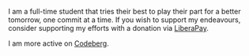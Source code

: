 I am a full-time student that tries their best to play their part for a better tomorrow, one commit at a time. If you wish to support my endeavours, consider supporting my efforts with a donation via [LiberaPay](https://liberapay.com/n0toose).

I am more active on [Codeberg](https://codeberg.org/n0toose).
